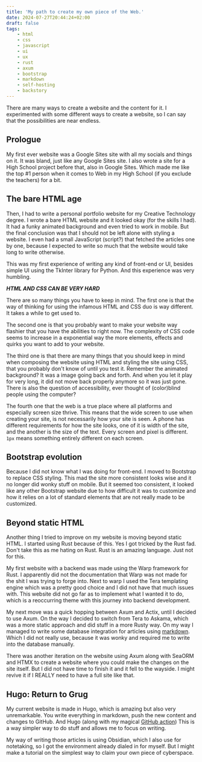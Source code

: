 ```yaml
---
title: 'My path to create my own piece of the Web.'
date: 2024-07-27T20:44:24+02:00 
draft: false
tags: 
    - html
    - css 
    - javascript
    - ui 
    - ux 
    - rust 
    - axum 
    - bootstrap
    - markdown 
    - self-hosting     
    - backstory
---
```


There are many ways to create a website and the content for it. I experimented with some different ways to create a website, so I can say that the possibilities are near endless. 

## Prologue 
My first ever website was a Google Sites site with all my socials and things on it. It was bland, just like any Google Sites site. I also wrote a site for a High School project before that, also in Google Sites. Which made me like the top #1 person when it comes to Web in my High School (if you exclude the teachers) for a bit. 

## The bare HTML age
Then, I had to write a personal portfolio website for my Creative Technology degree. I wrote a  bare HTML website and it looked okay (for the skills I had). It had a funky animated background and even tried to work in mobile. But the final conclusion was that I should not be left alone with styling a website. I even had a small JavaScript (script?) that fetched the articles one by one, because I expected to write so much that the website would take long to write otherwise. 

This was my first experience of writing any kind of front-end or UI, besides simple UI using the TkInter library for Python. And this experience was very humbling. 

***HTML AND CSS CAN BE VERY HARD***

There are so many things you have to keep in mind. 
The first one is that the way of thinking for using the infamous HTML and CSS duo is way different. It takes a while to get used to.

The second one is that you probably want to make your website way flashier that you have the abilities to right now. The complexity of CSS code seems to increase in a exponential way the more elements, effects and quirks you want to add to your website. 

The third one is that there are many things that you should keep in mind when composing the website using HTML and styling the site using CSS, that you probably don't know of until you test it. Remember the animated background? It was a image going back and forth. And when you let it play for very long, it did not move back properly anymore so it was just gone.  There is also the question of accessibility, ever thought of (color)blind people using the computer? 

The fourth one that the web is a true place where all platforms and especially screen size thrive. This means that the wide screen to use when creating your site, is not necessarily how your site is seen. A phone has different requirements for how the site looks, one of it is width of the site, and the another is the size of the text. Every screen and pixel is different. 
`1px` means something entirely different on each screen.  

## Bootstrap evolution
Because I did not know what I was doing for front-end. I moved to Bootstrap to replace CSS styling. This mad the site more consistent looks wise and it no longer did wonky stuff on mobile. But it seemed too consistent, it looked like any other Bootstrap website due to how difficult it was to customize and how it relies on a lot of standard elements that are not really made to be customized. 

## Beyond static HTML
Another thing I tried to improve on my website is moving beyond static HTML. 
I started using Rust because of this. Yes I got tricked by the Rust fad. Don't take this as me hating on Rust. Rust is an amazing language. Just not for this. 

My first website with a backend was made using the Warp framework for Rust. I apparently did not the documentation that Warp was not made for the shit I was trying to forge into. 
Next to warp I used the Tera templating engine which was a pretty good choice and I did not have that much issues with. This website did not go far as to implement what I wanted it to do, which is a reoccurring theme with this journey into backend development. 

My next move was a quick hopping between Axum and Actix, until I decided to use Axum. On the way I decided to switch from Tera to Askama, which was a more static approach and did stuff in a more Rusty way. On my way I managed to write some database integration for articles using  [markdown](https://en.wikipedia.org/wiki/Markdown). Which I did not really use, because it was wonky and required me to write into the database manually.  

There was another iteration on the website using Axum along with SeaORM and HTMX to create a website where you could make the changes on the site itself. But I did not have time to finish it and it fell to the wayside. I might revive it if I REALLY need to have a full site like that.
## Hugo: Return to Grug
My current website is made in Hugo, which is amazing but also very unremarkable. 
You write everything in markdown, push the new content and changes to GitHub. And Hugo (along with my magical [GitHub action](https://github.com/Wilkuu-2/wilkuu.xyz/blob/main/.github/workflows/hugo.yml))
This is a way simpler way to do stuff and allows me to focus on writing. 

My way of writing those articles is using Obsidian, which I also use for notetaking, so I got the environment already dialed in for myself. But I might make a tutorial on the simplest way to claim your own piece of cyberspace. 



